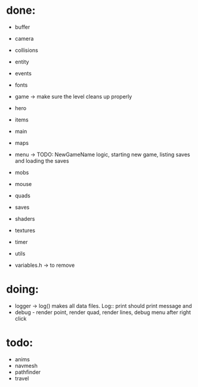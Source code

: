 
# done:
- buffer
- camera
- collisions
- entity
- events
- fonts
- game -> make sure the level cleans up properly
- hero
- items
- main
- maps
- menu -> TODO: NewGameName logic, starting new game, listing saves and loading the saves
- mobs
- mouse
- quads 
- saves
- shaders
- textures
- timer
- utils

- variables.h -> to remove

# doing:
- logger -> log() makes all data files. Log:: print should print message and 
- debug - render point, render quad, render lines, debug menu after right click 

# todo:
- anims
- navmesh
- pathfinder
- travel
